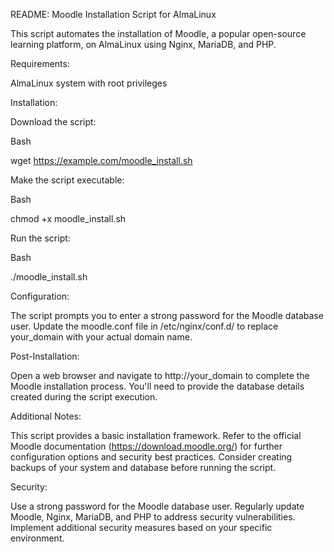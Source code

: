 README: Moodle Installation Script for AlmaLinux

This script automates the installation of Moodle, a popular open-source learning platform, on AlmaLinux using Nginx, MariaDB, and PHP.

Requirements:

AlmaLinux system with root privileges 

Installation:

Download the script: 

Bash

wget https://example.com/moodle_install.sh 

Make the script executable: 

Bash

chmod +x moodle_install.sh 

Run the script: 

Bash

./moodle_install.sh 

Configuration:

The script prompts you to enter a strong password for the Moodle database user. Update the moodle.conf file in /etc/nginx/conf.d/ to replace your_domain with your actual domain name. 

Post-Installation:

Open a web browser and navigate to http://your_domain to complete the Moodle installation process. You'll need to provide the database details created during the script execution. 

Additional Notes:

This script provides a basic installation framework. Refer to the official Moodle documentation (https://download.moodle.org/) for further configuration options and security best practices. Consider creating backups of your system and database before running the script. 

Security:

Use a strong password for the Moodle database user. Regularly update Moodle, Nginx, MariaDB, and PHP to address security vulnerabilities. Implement additional security measures based on your specific environment. 

